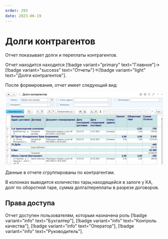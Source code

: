 ```yaml
---
order: 293
date: 2023-06-19
---
```

# Долги контрагентов

Отчет показывает долги и переплаты контрагентов.

Отчет находится находится [!badge variant="primary" text="Главное"]->[!badge variant="success" text="Отчеты"]->[!badge variant="light" text="Долги контрагентов"].

После формирования, отчет имеет следующий вид:

![Долги контрагентов](/images/Отчет_долги_контрагентов.jpg)

Данные в отчете сгруппированы по контрагентам.

В колонках выводится количество тары,находящейся в залоге у КА, долг по оборотной таре, сумма долга/переплаты в разрезе договоров.

## Права доступа

Отчет доступен пользователям, которым назначена роль [!badge variant="info" text="Бухгалтер"], [!badge variant="info" text="Контроль качества"], [!badge variant="info" text="Оператор"], [!badge variant="info" text="Руководитель"].